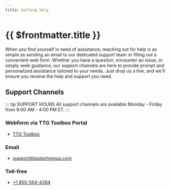 ```yaml
---
title: Getting Help
---
```


# {{ $frontmatter.title }}

When you find yourself in need of assistance, reaching out for help is as simple as sending an email to our dedicated support team or filling out a convenient web form. Whether you have a question, encounter an issue, or simply seek guidance, our support channels are here to provide prompt and personalized assistance tailored to your needs. Just drop us a line, and we'll ensure you receive the help and support you need.

## Support Channels

::: tip SUPPORT HOURS
All support channels are available Monday - Friday from 9:00 AM - 4:00 PM ET.
:::

### Webform via TTG Toolbox Portal

- [TTG Toolbox](https://ttgtoolbox.com)

### Email

- [support@tastechgroup.com](mailto:support@tastechgroup.com)

### Toll-free

- [+1 855-564-4284](tel:+18555644284)
